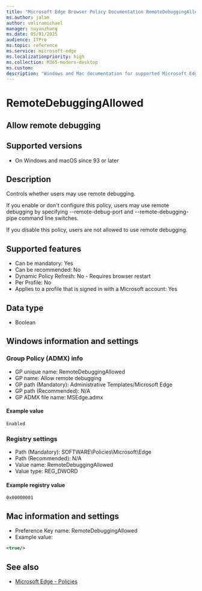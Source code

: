 ```yaml
---
title: "Microsoft Edge Browser Policy Documentation RemoteDebuggingAllowed"
ms.author: jalam
author: vmliramichael
manager: nuyunzhang
ms.date: 05/01/2025
audience: ITPro
ms.topic: reference
ms.service: microsoft-edge
ms.localizationpriority: high
ms.collection: M365-modern-desktop
ms.custom:
description: "Windows and Mac documentation for supported Microsoft Edge Browser policy: Allow remote debugging"
---
```


<!--THIS FILE IS AUTOMATICALLY GENERATED. MANUAL CHANGES WILL BE OVERWRITTEN.-->
<!--Please contact the Microsoft Edge Manageability team with any questions.-->

# RemoteDebuggingAllowed

## Allow remote debugging


## Supported versions

- On Windows and macOS since 93 or later

## Description

Controls whether users may use remote debugging.

If you enable or don't configure this policy, users may use remote debugging by specifying --remote-debug-port and --remote-debugging-pipe command line switches.

If you disable this policy, users are not allowed to use remote debugging.

## Supported features

- Can be mandatory: Yes
- Can be recommended: No
- Dynamic Policy Refresh: No - Requires browser restart
- Per Profile: No
- Applies to a profile that is signed in with a Microsoft account: Yes

## Data type

- Boolean

## Windows information and settings

### Group Policy (ADMX) info

- GP unique name: RemoteDebuggingAllowed
- GP name: Allow remote debugging
- GP path (Mandatory): Administrative Templates/Microsoft Edge
- GP path (Recommended): N/A
- GP ADMX file name: MSEdge.admx

#### Example value

```
Enabled
```

### Registry settings

- Path (Mandatory): SOFTWARE\Policies\Microsoft\Edge
- Path (Recommended): N/A
- Value name: RemoteDebuggingAllowed
- Value type: REG_DWORD

#### Example registry value

```
0x00000001
```


## Mac information and settings

- Preference Key name: RemoteDebuggingAllowed
- Example value:

```xml
<true/>
```

## See also
- [Microsoft Edge - Policies](../microsoft-edge-policies.md)
